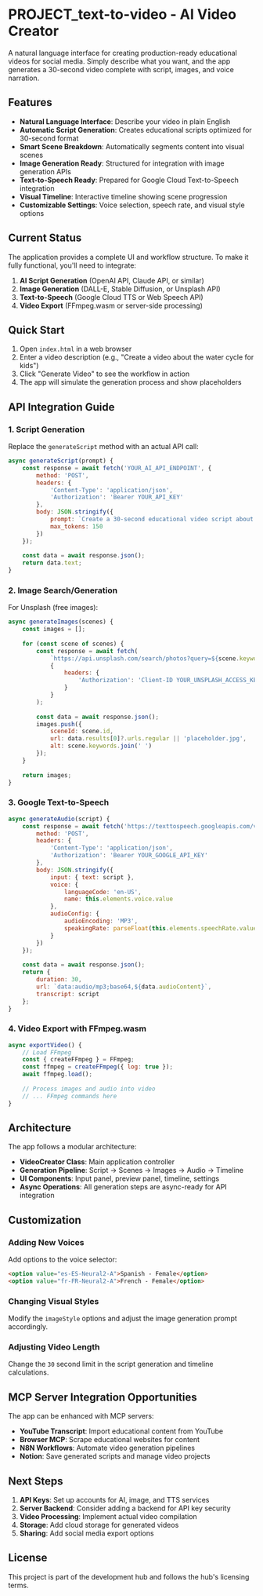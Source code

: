 # PROJECT_text-to-video - AI Video Creator

A natural language interface for creating production-ready educational videos for social media. Simply describe what you want, and the app generates a 30-second video complete with script, images, and voice narration.

## Features

- **Natural Language Interface**: Describe your video in plain English
- **Automatic Script Generation**: Creates educational scripts optimized for 30-second format
- **Smart Scene Breakdown**: Automatically segments content into visual scenes
- **Image Generation Ready**: Structured for integration with image generation APIs
- **Text-to-Speech Ready**: Prepared for Google Cloud Text-to-Speech integration
- **Visual Timeline**: Interactive timeline showing scene progression
- **Customizable Settings**: Voice selection, speech rate, and visual style options

## Current Status

The application provides a complete UI and workflow structure. To make it fully functional, you'll need to integrate:

1. **AI Script Generation** (OpenAI API, Claude API, or similar)
2. **Image Generation** (DALL-E, Stable Diffusion, or Unsplash API)
3. **Text-to-Speech** (Google Cloud TTS or Web Speech API)
4. **Video Export** (FFmpeg.wasm or server-side processing)

## Quick Start

1. Open `index.html` in a web browser
2. Enter a video description (e.g., "Create a video about the water cycle for kids")
3. Click "Generate Video" to see the workflow in action
4. The app will simulate the generation process and show placeholders

## API Integration Guide

### 1. Script Generation

Replace the `generateScript` method with an actual API call:

```javascript
async generateScript(prompt) {
    const response = await fetch('YOUR_AI_API_ENDPOINT', {
        method: 'POST',
        headers: {
            'Content-Type': 'application/json',
            'Authorization': 'Bearer YOUR_API_KEY'
        },
        body: JSON.stringify({
            prompt: `Create a 30-second educational video script about: ${prompt}. Maximum 80 words.`,
            max_tokens: 150
        })
    });
    
    const data = await response.json();
    return data.text;
}
```

### 2. Image Search/Generation

For Unsplash (free images):
```javascript
async generateImages(scenes) {
    const images = [];
    
    for (const scene of scenes) {
        const response = await fetch(
            `https://api.unsplash.com/search/photos?query=${scene.keywords.join(' ')}&per_page=1`,
            {
                headers: {
                    'Authorization': 'Client-ID YOUR_UNSPLASH_ACCESS_KEY'
                }
            }
        );
        
        const data = await response.json();
        images.push({
            sceneId: scene.id,
            url: data.results[0]?.urls.regular || 'placeholder.jpg',
            alt: scene.keywords.join(' ')
        });
    }
    
    return images;
}
```

### 3. Google Text-to-Speech

```javascript
async generateAudio(script) {
    const response = await fetch('https://texttospeech.googleapis.com/v1/text:synthesize', {
        method: 'POST',
        headers: {
            'Content-Type': 'application/json',
            'Authorization': 'Bearer YOUR_GOOGLE_API_KEY'
        },
        body: JSON.stringify({
            input: { text: script },
            voice: {
                languageCode: 'en-US',
                name: this.elements.voice.value
            },
            audioConfig: {
                audioEncoding: 'MP3',
                speakingRate: parseFloat(this.elements.speechRate.value)
            }
        })
    });
    
    const data = await response.json();
    return {
        duration: 30,
        url: `data:audio/mp3;base64,${data.audioContent}`,
        transcript: script
    };
}
```

### 4. Video Export with FFmpeg.wasm

```javascript
async exportVideo() {
    // Load FFmpeg
    const { createFFmpeg } = FFmpeg;
    const ffmpeg = createFFmpeg({ log: true });
    await ffmpeg.load();
    
    // Process images and audio into video
    // ... FFmpeg commands here
}
```

## Architecture

The app follows a modular architecture:

- **VideoCreator Class**: Main application controller
- **Generation Pipeline**: Script → Scenes → Images → Audio → Timeline
- **UI Components**: Input panel, preview panel, timeline, settings
- **Async Operations**: All generation steps are async-ready for API integration

## Customization

### Adding New Voices

Add options to the voice selector:
```html
<option value="es-ES-Neural2-A">Spanish - Female</option>
<option value="fr-FR-Neural2-A">French - Female</option>
```

### Changing Visual Styles

Modify the `imageStyle` options and adjust the image generation prompt accordingly.

### Adjusting Video Length

Change the `30` second limit in the script generation and timeline calculations.

## MCP Server Integration Opportunities

The app can be enhanced with MCP servers:

- **YouTube Transcript**: Import educational content from YouTube
- **Browser MCP**: Scrape educational websites for content
- **N8N Workflows**: Automate video generation pipelines
- **Notion**: Save generated scripts and manage video projects

## Next Steps

1. **API Keys**: Set up accounts for AI, image, and TTS services
2. **Server Backend**: Consider adding a backend for API key security
3. **Video Processing**: Implement actual video compilation
4. **Storage**: Add cloud storage for generated videos
5. **Sharing**: Add social media export options

## License

This project is part of the development hub and follows the hub's licensing terms.